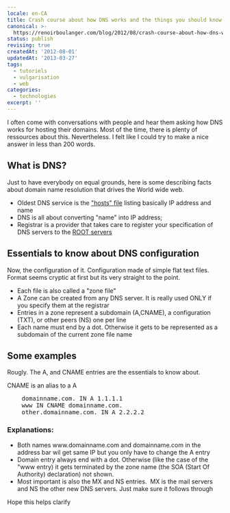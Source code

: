 ```yaml
---
locale: en-CA
title: Crash course about how DNS works and the things you should know about it
canonical: >-
  https://renoirboulanger.com/blog/2012/08/crash-course-about-how-dns-works-and-the-things-you-should-know-about-it/
status: publish
revising: true
createdAt: '2012-08-01'
updatedAt: '2013-03-27'
tags:
  - tutoriels
  - vulgarisation
  - web
categories:
  - technologies
excerpt: ''
---
```


I often come with conversations with people and hear them asking how DNS works for hosting their domains. Most of the time, there is plenty of ressources about this. Nevertheless. I felt like I could try to make a nice answer in less than 200 words.

<h2>What is DNS?</h2>
Just to have everybody on equal grounds, here is some describing facts about domain name resolution that drives the World wide web.

<ul>
	<li>Oldest DNS service is the <a href="http://en.wikipedia.org/wiki/Hosts_(file)">"hosts" file</a> listing basically IP address and name</li>
	<li>DNS is all about converting "name" into IP address;</li>
	<li>Registrar is a provider that takes care to register your specification of DNS servers to the <a href="http://en.wikipedia.org/wiki/Root_name_server">ROOT servers</a></li>
</ul>


<h2>Essentials to know about DNS configuration</h2>
Now, the configuration of it. Configuration made of simple flat text files. Format seems cryptic at first but its very straight to the point.

<ul>
	<li>Each file is also called a "zone file"</li>
	<li>A Zone can be created from any DNS server. It is really used ONLY if you specify them at the registrar</li>
	<li>Entries in a zone represent a subdomain (A,CNAME), a configuration (TXT), or other peers (NS) one per line</li>
	<li>Each name must end by a dot. Otherwise it gets to be represented as a subdomain of the current zone file name</li>
</ul>


<h2>Some examples</h2>
Rougly. The A, and CNAME entries are the essentials to know about.

CNAME is an alias to a A

<pre lang="bash">
    domainname.com. IN A 1.1.1.1
    www IN CNAME domainname.com.
    other.domainname.com. IN A 2.2.2.2
</pre>

<h3>Explanations:</h3>
<ul>
	<li>Both names www.domainname.com and domainname.com in the address bar wil get same IP but you only have to change the A entry</li>
	<li>Domain entry always end with a dot. Otherwise (like the case of the "www entry) it gets terminated by the zone name (the SOA (Start Of Authority) declaration) not shown.</li>
	<li>Most important is also the MX and NS entries.  MX is the mail servers and NS the other new DNS servers. Just make sure it follows through</li>
</ul>

Hope this helps clarify